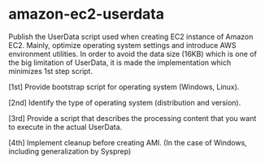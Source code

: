 # amazon-ec2-userdata
Publish the UserData script used when creating EC2 instance of Amazon EC2.
Mainly, optimize operating system settings and introduce AWS environment utilities.
In order to avoid the data size (16KB) which is one of the big limitation of UserData, it is made the implementation which minimizes 1st step script.

[1st]
Provide bootstrap script for operating system (Windows, Linux).

[2nd]
Identify the type of operating system (distribution and version).

[3rd]
Provide a script that describes the processing content that you want to execute in the actual UserData.

[4th]
Implement cleanup before creating AMI. (In the case of Windows, including generalization by Sysprep)
